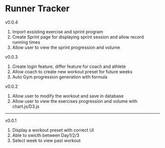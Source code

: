 # Runner Tracker
v0.0.4
1. Import exsisting exercise and sprint program
2. Create Sprint page for displaying sprint session and allow record running times
3. Allow user to view the sprint progression and volume

v0.0.3
1. Create login feature, differ feature for coach and athlete
2. Allow coach to create new workout preset for future weeks
3. Auto Gym progression generation with formula

v0.0.2
1. Allow user to modify the workout and save in database
2. Allow user to view the exercises progression and volume with chart.js/D3.js
------------------------------------------------------------
v0.0.1
1. Display a workout preset with correct UI
2. Able to swicth between Day1/2/3
3. Select week to view past workout
